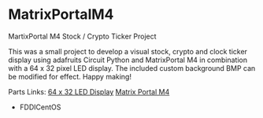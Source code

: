 # MatrixPortalM4
MartixPortal M4 Stock / Crypto Ticker Project

This was a small project to develop a visual stock, crypto and clock ticker display using adafruits Circuit Python and MatrixPortal M4 in combination with a 64 x 32 pixel LED display. The included custom background BMP can be modified for effect. Happy making!

Parts Links:
[64 x 32 LED Display](https://www.adafruit.com/product/2279)
[Matrix Portal M4](https://www.adafruit.com/product/4745)

- FDDICentOS
